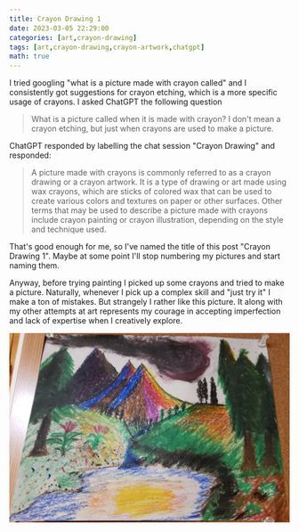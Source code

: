 ```yaml
---
title: Crayon Drawing 1
date: 2023-03-05 22:29:00
categories: [art,crayon-drawing]
tags: [art,crayon-drawing,crayon-artwork,chatgpt]
math: true
---
```



I tried googling "what is a picture made with crayon called" and I consistently got suggestions for crayon etching, which is a more specific usage of crayons. I asked ChatGPT the following question

> What is a picture called when it is made with crayon? I don't mean a crayon etching, but just when crayons are used to make a picture.

ChatGPT responded by labelling the chat session "Crayon Drawing" and responded:

> A picture made with crayons is commonly referred to as a crayon drawing or a crayon artwork. It is a type of drawing or art made using wax crayons, which are sticks of colored wax that can be used to create various colors and textures on paper or other surfaces. Other terms that may be used to describe a picture made with crayons include crayon painting or crayon illustration, depending on the style and technique used.

That's good enough for me, so I've named the title of this post "Crayon Drawing 1". Maybe at some point I'll stop numbering my pictures and start naming them.

Anyway, before trying painting I picked up some crayons and tried to make a picture. Naturally, whenever I pick up a complex skill and "just try it" I make a ton of mistakes. But strangely I rather like this picture. It along with my other attempts at art represents my courage in accepting imperfection and lack of expertise when I creatively explore.

![](/assets/images/crayon_drawing_1.jpg)
